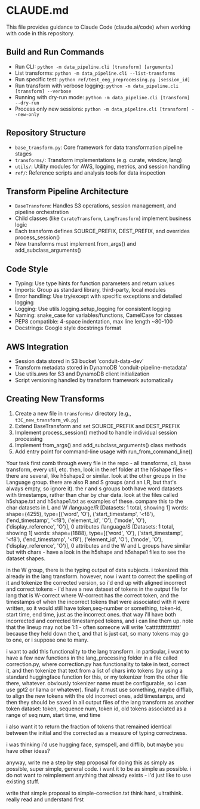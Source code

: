 # CLAUDE.md

This file provides guidance to Claude Code (claude.ai/code) when working with code in this repository.

## Build and Run Commands
- Run CLI: `python -m data_pipeline.cli [transform] [arguments]`
- List transforms: `python -m data_pipeline.cli --list-transforms`
- Run specific test: `python ref/test_eeg_preprocessing.py [session_id]`
- Run transform with verbose logging: `python -m data_pipeline.cli [transform] --verbose`
- Running with dry-run mode: `python -m data_pipeline.cli [transform] --dry-run`
- Process only new sessions: `python -m data_pipeline.cli [transform] --new-only`

## Repository Structure
- `base_transform.py`: Core framework for data transformation pipeline stages
- `transforms/`: Transform implementations (e.g. curate, window, lang)
- `utils/`: Utility modules for AWS, logging, metrics, and session handling
- `ref/`: Reference scripts and analysis tools for data inspection

## Transform Pipeline Architecture
- `BaseTransform`: Handles S3 operations, session management, and pipeline orchestration
- Child classes (like `CurateTransform`, `LangTransform`) implement business logic
- Each transform defines SOURCE_PREFIX, DEST_PREFIX, and overrides process_session()
- New transforms must implement from_args() and add_subclass_arguments()

## Code Style
- Typing: Use type hints for function parameters and return values
- Imports: Group as standard library, third-party, local modules
- Error handling: Use try/except with specific exceptions and detailed logging
- Logging: Use utils.logging.setup_logging for consistent logging
- Naming: snake_case for variables/functions, CamelCase for classes
- PEP8 compatible: 4-space indentation, max line length ~80-100
- Docstrings: Google style docstrings format

## AWS Integration
- Session data stored in S3 bucket 'conduit-data-dev'
- Transform metadata stored in DynamoDB 'conduit-pipeline-metadata'
- Use utils.aws for S3 and DynamoDB client initialization
- Script versioning handled by transform framework automatically

## Creating New Transforms
1. Create a new file in `transforms/` directory (e.g., `t3C_new_transform_v0.py`)
2. Extend BaseTransform and set SOURCE_PREFIX and DEST_PREFIX
3. Implement process_session() method to handle individual session processing
4. Implement from_args() and add_subclass_arguments() class methods
5. Add entry point for command-line usage with run_from_command_line()


Your task
first comb through every file in the repo - all transforms, cli, base transform, every util, etc. then, look in the ref folder at the h5shape files - there are several, like h5shape2 or similar. look at the other groups in the Language group. there are also R and S groups (and an LR, but that's always empty, so ignore it).
the r and s groups both have word datasets with timestamps, rather than char by char data. look at the files called h5shape.txt and h5shape1.txt as examples of these. compare this to the char datasets in L and W
    /language/R
      [Datasets: 1 total, showing 1]
      words: shape=(4255), type=[('word', 'O'), ('start_timestamp', '<f8'), ('end_timestamp', '<f8'), ('element_id', 'O'), ('mode', 'O'), ('display_reference', 'O')], 0 attributes
    /language/S
      [Datasets: 1 total, showing 1]
      words: shape=(1888), type=[('word', 'O'), ('start_timestamp', '<f8'), ('end_timestamp', '<f8'), ('element_id', 'O'), ('mode', 'O'), ('display_reference', 'O')], 0 attributes
and the W and L groups have similar but with chars - have a look in the h5shape and h5shape1 files to see the dataset shapes.

in the W group, there is the typing output of data subjects. i tokenized this already in the lang transform. however, now i want to correct the spelling of it and tokenize the corrected version, so i'd end up with aligned incorrect and correct tokens - i'd have a new dataset of tokens in the output file for lang that is W-correct where W-correct has the correct token, and the timestamps of when the incorrect tokens that were associated with it were written, so it would still have token,seq-number or something,  token-id, start time, end time, just as the incorrect ones. that way i'll have both incorrected and corrected timestamped tokens, and i can line them up. note that the lineup may not be 1:1 - often someone will write 'catttttttttttttttt' because they held down the t, and that is just cat, so many tokens may go to one, or i suppose one to many.

i want to add this functionality to the lang transform. in particular, i want to have a few new functions in the lang_processing folder in a file called correction.py, where correction.py has functionality to take in text, correct it, and then tokenize that text from a list of chars into tokens (by using a standard huggingface function for this, or my tokenizer from the other file there, whatever. obviously tokenizer name must be configurable,  so i can use gpt2 or llama or whatever). finally it must use something, maybe difflab, to align the new tokens with the old incorrect ones, add timestamps, and then they should be saved in all output files of the lang transform as another token dataset: token, sequence num, token id, old tokens associated as a range of seq num, start time, end time

i also want it to return the fraction of tokens that remained identical between the initial and the corrected as a measure of typing correctness.


i was thinking i'd use hugging face, symspell, and difflib, but maybe you have other ideas?

anyway, write me a step by step proposal for doing this as simply as possible, super simple, general code. i want it to be as simple as possible. i do not want to reimplement anything that already exists - i'd just like to use existing stuff.


write that simple proposal to simple-correction.txt
think hard, ultrathink. really read and understand first
